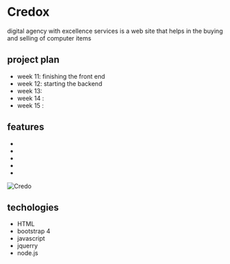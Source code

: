 # Credox
digital agency with excellence services is a web site that helps in the buying and selling of computer items 

## project plan 

- week 11:  finishing the front end 
- week 12: starting the backend 
- week 13: 
- week 14 : 
- week 15 :

## features 

-
-
-
-
-

<p aligh="center"><img alt="Credo" src="https://thumbs.dreamstime.com/z/young-women-asian-coffeeshop-female-friends-enjoying-her-leisure-time-cafe-drinking-coffee-cappuccino-working-32378968.jpg"></p>

## techologies

- HTML 
- bootstrap 4
- javascript 
- jquerry 
- node.js 
